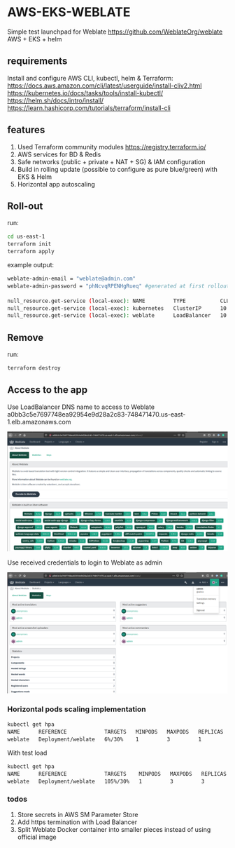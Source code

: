 # AWS-EKS-WEBLATE

Simple test launchpad for Weblate https://github.com/WeblateOrg/weblate <br />
AWS + EKS + helm

## requirements

Install and configure AWS CLI, kubectl, helm & Terraform: <br />
https://docs.aws.amazon.com/cli/latest/userguide/install-cliv2.html <br />
https://kubernetes.io/docs/tasks/tools/install-kubectl/ <br />
https://helm.sh/docs/intro/install/ <br />
https://learn.hashicorp.com/tutorials/terraform/install-cli

## features

1. Used Terraform community modules https://registry.terraform.io/
2. AWS services for BD & Redis
3. Safe networks (public + private + NAT + SG) & IAM configuration
4. Build in rolling update (possible to configure as pure blue/green) with EKS & Helm
5. Horizontal app autoscaling

## Roll-out 
run:
```bash
cd us-east-1
terraform init
terraform apply
```
example output:
```bash
weblate-admin-email = "weblate@admin.com"
weblate-admin-password = "phNcvqRPENHgRueq" #generated at first rollout

null_resource.get-service (local-exec): NAME         TYPE           CLUSTER-IP      EXTERNAL-IP                                                              PORT(S)        AGE
null_resource.get-service (local-exec): kubernetes   ClusterIP      10.100.0.1      <none>                                                                   443/TCP        6h38m
null_resource.get-service (local-exec): weblate      LoadBalancer   10.100.102.95   a0bb3c5e7697748ea92954e9d28a2c83-748471470.us-east-1.elb.amazonaws.com   80:30547/TCP   6m19s

```
## Remove 
run:
```bash
terraform destroy
```

## Access to the app
Use LoadBalancer DNS name to access to Weblate a0bb3c5e7697748ea92954e9d28a2c83-748471470.us-east-1.elb.amazonaws.com

![First run](run0.png)

Use received credentials to login to Weblate as admin

![Logged in](run1.png)

### Horizontal pods scaling implementation
```bash
kubectl get hpa
NAME      REFERENCE            TARGETS   MINPODS   MAXPODS   REPLICAS   AGE
weblate   Deployment/weblate   6%/30%    1         3         1          5m26s

```
With test load
```bash
kubectl get hpa
NAME      REFERENCE            TARGETS    MINPODS   MAXPODS   REPLICAS   AGE
weblate   Deployment/weblate   105%/30%   1         3         3          20m

```
### todos
1. Store secrets in AWS SM Parameter Store
2. Add https termination with Load Balancer
3. Split Weblate Docker container into smaller pieces instead of using official image